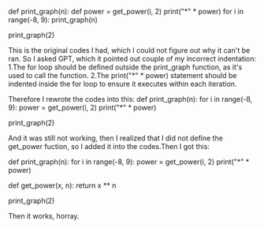 def print_graph(n):
 def power = get_power(i, 2)
 print("*" * power)
 for i in range(-8, 9):
  print_graph(n)

print_graph(2)

This is the original codes I had, which I could not figure out why it can't be ran.
So I asked GPT, which it pointed out couple of my incorrect indentation: 
1.The for loop should be defined outside the print_graph function, as it's used to call the function.
2.The print("*" * power) statement should be indented inside the for loop to ensure it executes within each iteration.


Therefore I rewrote the codes into this:
def print_graph(n):
 for i in range(-8, 9):
     power = get_power(i, 2)
     print("*" * power)
 

print_graph(2)

And it was still not working, then I realized that I did not define the get_power fuction, so I added it into the codes.Then I got this:

def print_graph(n):
    for i in range(-8, 9):
        power = get_power(i, 2)
        print("*" * power)

def get_power(x, n):
    return x ** n

print_graph(2)

Then it works, horray.